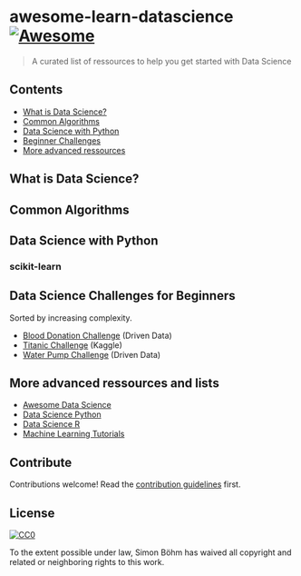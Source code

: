 # awesome-learn-datascience [![Awesome](https://cdn.rawgit.com/sindresorhus/awesome/d7305f38d29fed78fa85652e3a63e154dd8e8829/media/badge.svg)](https://github.com/sindresorhus/awesome)

> A curated list of ressources to help you get started with Data Science


## Contents

- [What is Data Science?](#another-section)
- [Common Algorithms](#another-section)
- [Data Science with Python](#another-section)
- [Beginner Challenges](#ds-challenges-for-beginners)
- [More advanced ressources](#more-advanced-ressources)

## What is Data Science?

## Common Algorithms

## Data Science with Python

### scikit-learn

## Data Science Challenges for Beginners

Sorted by increasing complexity.

- [Blood Donation Challenge](https://www.drivendata.org/competitions/2/warm-up-predict-blood-donations/) (Driven Data)
- [Titanic Challenge](https://www.kaggle.com/c/titanic) (Kaggle)
- [Water Pump Challenge](https://www.drivendata.org/competitions/7/pump-it-up-data-mining-the-water-table/) (Driven Data)

## More advanced ressources and lists

- [Awesome Data Science](https://github.com/bulutyazilim/awesome-datascience)
- [Data Science Python](https://github.com/ujjwalkarn/DataSciencePython)
- [Data Science R](https://github.com/ujjwalkarn/DataScienceR)
- [Machine Learning Tutorials](https://github.com/ujjwalkarn/Machine-Learning-Tutorials)

## Contribute

Contributions welcome! Read the [contribution guidelines](contributing.md) first.


## License

[![CC0](http://mirrors.creativecommons.org/presskit/buttons/88x31/svg/cc-zero.svg)](http://creativecommons.org/publicdomain/zero/1.0)

To the extent possible under law, Simon Böhm has waived all copyright and
related or neighboring rights to this work.
